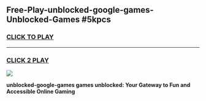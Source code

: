 
## Free-Play-unblocked-google-games-Unblocked-Games #5kpcs
<h3>
<a href="https://news.freeplayer.one?title=unblocked-google-games&ref=8M">CLICK TO PLAY</a></h3>
<hr>

<h3>
<a href="https://news.freeplayer.one?title=unblocked-google-games&ref=8M">CLICK 2 PLAY</a>
  
</h3>

<a href="https://news.freeplayer.one?title=unblocked-google-games&ref=8M"><img src="https://clearcache.store/games.png"></a>


**unblocked-google-games games unblocked: Your Gateway to Fun and Accessible Online Gaming**
